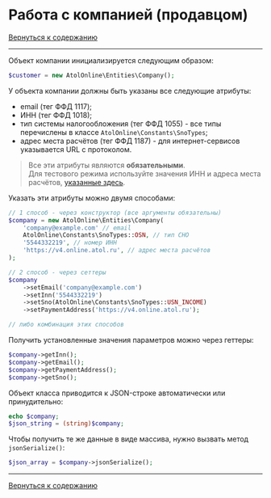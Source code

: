 # Работа с компанией (продавцом)

[Вернуться к содержанию](readme.md)

---

Объект компании инициализируется следующим образом:

```php
$customer = new AtolOnline\Entities\Company();
```

У объекта компании должны быть указаны все следующие атрибуты:
* email (тег ФФД 1117);
* ИНН (тег ФФД 1018);
* тип системы налогообложения (тег ФФД 1055) - все типы перечислены в классе `AtolOnline\Constants\SnoTypes`;
* адрес места расчётов (тег ФФД 1187) - для интернет-сервисов указывается URL с протоколом.

> Все эти атрибуты являются **обязательными**.  
> Для тестового режима используйте значения ИНН и адреса места расчётов, [указанные здесь](https://online.atol.ru/files/ffd/test_sreda.txt).

Указать эти атрибуты можно двумя способами:

```php
// 1 способ - через конструктор (все аргументы обязательны)
$company = new AtolOnline\Entities\Company(
    'company@example.com' // email
    AtolOnline\Constants\SnoTypes::OSN, // тип СНО
    '5544332219', // номер ИНН
    'https://v4.online.atol.ru', // адрес места расчётов
);

// 2 способ - через сеттеры
$company
    ->setEmail('company@example.com')
    ->setInn('5544332219')
    ->setSno(AtolOnline\Constants\SnoTypes::USN_INCOME)
    ->setPaymentAddress('https://v4.online.atol.ru');

// либо комбинация этих способов
```

Получить установленные значения параметров можно через геттеры:

```php
$company->getInn();
$company->getEmail();
$company->getPaymentAddress();
$company->getSno();
```

Объект класса приводится к JSON-строке автоматически или принудительно:

```php
echo $company;
$json_string = (string)$company;
```

Чтобы получить те же данные в виде массива, нужно вызвать метод `jsonSerialize()`:

```php
$json_array = $company->jsonSerialize();
```

---

[Вернуться к содержанию](readme.md)